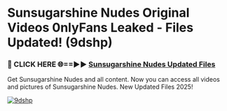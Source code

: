 # Sunsugarshine Nudes Original Videos 0nlyFans Leaked - Files Updated! (9dshp)

<h3>🔴 CLICK HERE 🌐==►► <a href="https://tinyurl.com/yc6ubb5a" rel="nofollow">Sunsugarshine Nudes Updated Files</a></h3>

Get Sunsugarshine Nudes and all content. Now you can access all videos and pictures of Sunsugarshine Nudes. New Updated Files 2025!

[![9dshp](https://i.imgur.com/7eu0CRL.gif)](https://tinyurl.com/yc6ubb5a)
